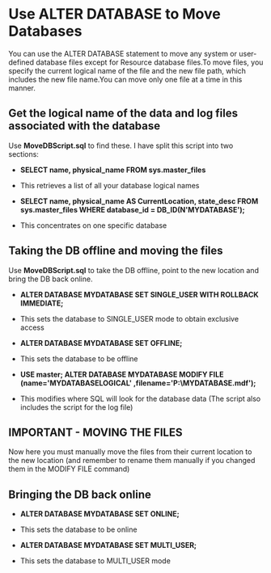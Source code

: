 # Use ALTER DATABASE to Move Databases #

You can use the ALTER DATABASE statement to move any system or user-defined database files except for Resource database files.To move files, you specify the current logical name of the file and the new file path, which includes the new file name.You can move only one file at a time in this manner. 

## Get the logical name of the data and log files associated with the database ##

Use **MoveDBScript.sql** to find these. I have split this script into two sections:

* **SELECT name, physical_name FROM sys.master_files**
 
 * This retrieves a list of all your database logical names
 
* **SELECT name, physical_name AS CurrentLocation, state_desc
FROM sys.master_files
WHERE database_id = DB_ID(N'MYDATABASE');**

 * This concentrates on one specific database
 

## Taking the DB offline and moving the files ##
 
Use **MoveDBScript.sql** to take the DB offline, point to the new location and bring the DB back online.

* **ALTER DATABASE MYDATABASE SET SINGLE_USER WITH ROLLBACK IMMEDIATE;**

 * This sets the database to SINGLE_USER mode to obtain exclusive access
 
* **ALTER DATABASE MYDATABASE SET OFFLINE;**

 * This sets the database to be offline
 
* **USE master; 
ALTER DATABASE MYDATABASE
MODIFY FILE (name='MYDATABASELOGICAL'
             ,filename='P:\MYDATABASE.mdf');**

 * This modifies where SQL will look for the database data (The script also includes the script for the log file)
 

## IMPORTANT - MOVING THE FILES ## 
 
Now here you must manually move the files from their current location to the new location (and remember to rename them manually if you changed them in the MODIFY FILE command)


## Bringing the DB back online ## 

* **ALTER DATABASE MYDATABASE SET ONLINE;**

 * This sets the database to be online
 
* **ALTER DATABASE MYDATABASE SET MULTI_USER;**

 * This sets the database to MULTI_USER mode
